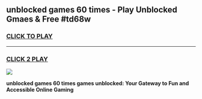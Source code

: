 
## unblocked games 60 times - Play Unblocked Gmaes & Free #td68w
<h3>
<a href="https://news.freeplayer.one?title=unblocked_games_60_times&ref=03M">CLICK TO PLAY</a></h3>
<hr>

<h3>
<a href="https://news.freeplayer.one?title=unblocked_games_60_times&ref=03M">CLICK 2 PLAY</a>
  
</h3>

<a href="https://news.freeplayer.one?title=unblocked_games_60_times&ref=03M"><img src="https://clearcache.store/games.png"></a>


**unblocked games 60 times games unblocked: Your Gateway to Fun and Accessible Online Gaming**
